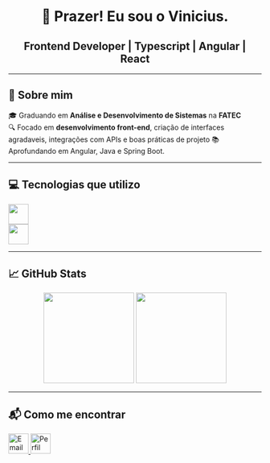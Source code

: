 <h1 align="center">👋 Prazer! Eu sou o Vinicius.</h1>

<h2 align="center"> Frontend Developer | Typescript | Angular | React </h2>

---

## 🚀 Sobre mim

🎓 Graduando em **Análise e Desenvolvimento de Sistemas** na **FATEC**  
🔍 Focado em **desenvolvimento front-end**, criação de interfaces agradaveis, integrações com APIs e boas práticas de projeto
📚 Aprofundando em Angular, Java e Spring Boot.

---

## 💻 Tecnologias que utilizo

<div>
<img height="40"  src="https://skillicons.dev/icons?i=angular,react,ts,js,sass,tailwind,html,css"/> 
</div>
<div>
<img height="40"  src="https://skillicons.dev/icons?i=java,nodejs,express,mongodb,mysql"/> 
</div>

---

## 📈 GitHub Stats

<div align="center">
<img height= "180em" src="https://github-readme-stats.vercel.app/api?username=v-L1ma&show_icons=true&theme=dark">
<img height="180em" src="https://github-readme-stats.vercel.app/api/top-langs/?username=v-L1ma&layout=compact&theme=dark">
</div>

---

## 📬 Como me encontrar

<p align="left">
  <a href="mailto:viniciuslima957@hotmail.com" target="_blank">
     <img height="40"  src="https://skillicons.dev/icons?i=email" alt="Email para contato"/>
  </a>
         
  <a href="https://www.linkedin.com/in/vinilimadev" target="_blank">
     <img height="40"  src="https://skillicons.dev/icons?i=linkedin" alt="Perfil no linkedin"/>
  </a>
</p>
